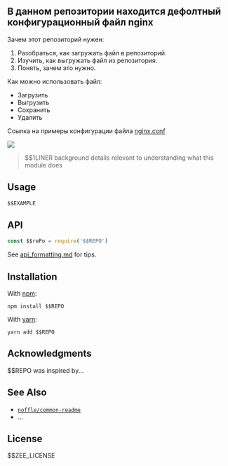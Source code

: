 ## В данном репозитории находится дефолтный конфигурационный файл nginx

Зачем этот репозиторий нужен:
1. Разобраться, как загружать файл в репозиторий.
2. Изучить, как выгружать файл из репозитория.
3. Понять, зачем это нужно.

Как можно использовать файл:
- Загрузить
- Выгрузить
- Сохранить
- Удалить

Ссылка на примеры конфигурации файла [nginx.conf](https://www.nginx.com/resources/wiki/start/topics/examples/full/)


![](https://gitlab.rebrainme.com/devops_users_repos/4637/rebrain-devops-task1/-/blob/master/NGINX-logo-rgb-large.png)



> $$1LINER
background details relevant to understanding what this module does

## Usage

```javascript
$$EXAMPLE
```

## API

```js
const $$rePo = require('$$REPO')
```

See [api_formatting.md](api_formatting.md) for tips.

## Installation

With [npm](https://npmjs.org/):

```shell
npm install $$REPO
```

With [yarn](https://yarnpkg.com/en/):

```shell
yarn add $$REPO
```

## Acknowledgments

$$REPO was inspired by...

## See Also

- [`noffle/common-readme`](https://github.com/noffle/common-readme)
- ...

## License

$$ZEE_LICENSE
